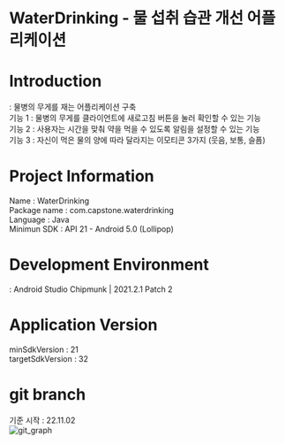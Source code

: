 # WaterDrinking - 물 섭취 습관 개선 어플리케이션

# Introduction
: 물병의 무게를 재는 어플리케이션 구축  
기능 1 : 물병의 무게를 클라이언트에 새로고침 버튼을 눌러 확인할 수 있는 기능  
기능 2 : 사용자는 시간을 맞춰 약을 먹을 수 있도록 알림을 설정할 수 있는 기능  
기능 3 : 자신이 먹은 물의 양에 따라 달라지는 이모티콘 3가지 (웃음, 보통, 슬픔)  
  
# Project Information
Name : WaterDrinking  
Package name : com.capstone.waterdrinking  
Language : Java  
Minimun SDK : API 21 - Android 5.0 (Lollipop)  
  
# Development Environment
: Android Studio Chipmunk | 2021.2.1 Patch 2  
  
# Application Version  
minSdkVersion : 21  
targetSdkVersion : 32  

# git branch
기준 시작 : 22.11.02  
![git_graph](https://user-images.githubusercontent.com/62231651/199483313-d9ad594d-b8d6-4fea-b05f-7f0bac0cada9.png)  